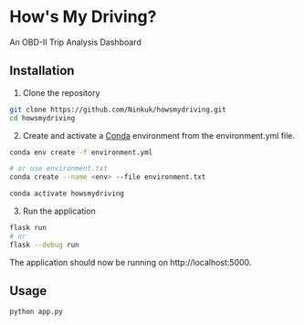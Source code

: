 # How's My Driving?
An OBD-II Trip Analysis Dashboard

## Installation
1. Clone the repository
```bash
git clone https://github.com/Ninkuk/howsmydriving.git
cd howsmydriving
```

2. Create and activate a [Conda](https://docs.conda.io/projects/conda/en/latest/user-guide/tasks/manage-environments.html#creating-an-environment-from-an-environment-yml-file) environment from the environment.yml file.
```bash
conda env create -f environment.yml

# or use environment.txt
conda create --name <env> --file environment.txt

conda activate howsmydriving
```

3. Run the application
```bash
flask run
# or
flask --debug run
```
The application should now be running on http://localhost:5000.

## Usage
`python app.py`
